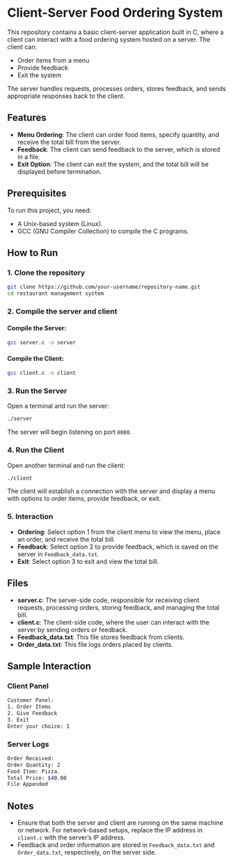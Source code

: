 # Client-Server Food Ordering System

This repository contains a basic client-server application built in C, where a client can interact with a food ordering system hosted on a server. The client can:
- Order items from a menu
- Provide feedback
- Exit the system

The server handles requests, processes orders, stores feedback, and sends appropriate responses back to the client.

## Features
- **Menu Ordering**: The client can order food items, specify quantity, and receive the total bill from the server.
- **Feedback**: The client can send feedback to the server, which is stored in a file.
- **Exit Option**: The client can exit the system, and the total bill will be displayed before termination.

## Prerequisites
To run this project, you need:
- A Unix-based system (Linux).
- GCC (GNU Compiler Collection) to compile the C programs.

## How to Run

### 1. Clone the repository
```bash
git clone https://github.com/your-username/repository-name.git
cd restaurant management system
```

### 2. Compile the server and client

#### Compile the Server:
```bash
gcc server.c -o server
```

#### Compile the Client:
```bash
gcc client.c -o client
```

### 3. Run the Server
Open a terminal and run the server:
```bash
./server
```
The server will begin listening on port `8080`.

### 4. Run the Client
Open another terminal and run the client:
```bash
./client
```
The client will establish a connection with the server and display a menu with options to order items, provide feedback, or exit.

### 5. Interaction
- **Ordering**: Select option 1 from the client menu to view the menu, place an order, and receive the total bill.
- **Feedback**: Select option 2 to provide feedback, which is saved on the server in `Feedback_data.txt`.
- **Exit**: Select option 3 to exit and view the total bill.

## Files
- **server.c**: The server-side code, responsible for receiving client requests, processing orders, storing feedback, and managing the total bill.
- **client.c**: The client-side code, where the user can interact with the server by sending orders or feedback.
- **Feedback_data.txt**: This file stores feedback from clients.
- **Order_data.txt**: This file logs orders placed by clients.

## Sample Interaction

### Client Panel
```bash
Customer Panel:
1. Order Items
2. Give Feedback
3. Exit
Enter your choice: 1
```

### Server Logs
```bash
Order Received:
Order Quantity: 2  
Food Item: Pizza.  
Total Price: $40.00
File Appended
```

## Notes
- Ensure that both the server and client are running on the same machine or network. For network-based setups, replace the IP address in `client.c` with the server’s IP address.
- Feedback and order information are stored in `Feedback_data.txt` and `Order_data.txt`, respectively, on the server side.

